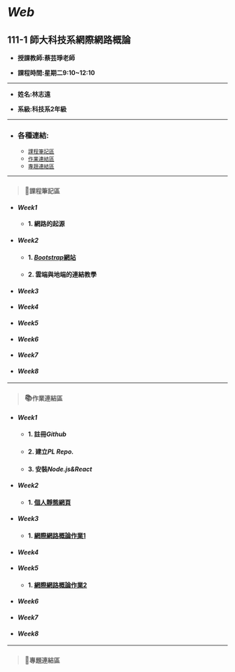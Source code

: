 # *Web*

## 111-1 師大科技系網際網路概論

+ **授課教師:蔡芸琤老師**

+ **課程時間:星期二9:10~12:10**
---
+ **姓名:林志遠** 

+ **系級:科技系2年級**
---
+ ### 各種連結:
  + [`課程筆記區`](https://github.com/dennis910926/Web#%E8%AA%B2%E7%A8%8B%E7%AD%86%E8%A8%98%E5%8D%80)
  + [`作業連結區`](https://github.com/dennis910926/Web#%E8%AA%B2%E7%A8%8B%E7%AD%86%E8%A8%98%E5%8D%80)
  + [`專題連結區`](https://github.com/dennis910926/Web/blob/main/README.md#%E5%B0%88%E9%A1%8C%E9%80%A3%E7%B5%90%E5%8D%80)
---
> ### 📝`課程筆記區`
+ #### *Week1*
  + **1. 網路的起源**
+ #### *Week2*
  + #### 1. [*Bootstrap*網站](https://startbootstrap.com/themes)
  + #### 2. 雲端與地端的連結教學   
+ #### *Week3*
+ #### *Week4*
+ #### *Week5*
+ #### *Week6*
+ #### *Week7*
+ #### *Week8*
***
> ### 📚`作業連結區`
+ #### *Week1*
  + #### 1. 註冊*Github*
  + #### 2. 建立*PL Repo.*
  + #### 3. 安裝*Node.js&React*
+ #### *Week2*
  + #### 1. [個人靜態網頁](https://dennis910926.github.io/Web/Week2mypage/)
+ #### *Week3*
  + #### 1. [網際網路概論作業1](https://www.youtube.com/watch?v=yyFn3DZUc4o)
+ #### *Week4*
+ #### *Week5*
  + #### 1. [網際網路概論作業2](https://www.youtube.com/watch?v=Fvo3TwiRs7I)
+ #### *Week6*
+ #### *Week7*
+ #### *Week8*
***
> ### 📁`專題連結區`
